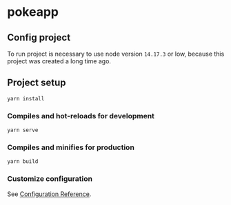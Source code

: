 # pokeapp

## Config project
To run project is necessary to use node version `14.17.3` or low, because this project was created a long time ago.

## Project setup
```
yarn install
```

### Compiles and hot-reloads for development
```
yarn serve
```

### Compiles and minifies for production
```
yarn build
```

### Customize configuration
See [Configuration Reference](https://cli.vuejs.org/config/).
